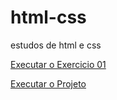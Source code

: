 # html-css
 estudos de html e css

<a href="https://victor-gsouza.github.io/html-css/exercicios/ex001/">Executar o Exercicio 01</a>

<a href="https://victor-gsouza.github.io/html-css/desafios\desafio012">Executar o Projeto</a>